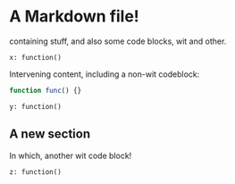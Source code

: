 # A Markdown file!

containing stuff, and also some code blocks, wit and other.

```wit
x: function()
```

Intervening content, including a non-wit codeblock:
```js
function func() {}
```

```wit
y: function()
```

## A new section

In which, another wit code block!

```wit
z: function()
```
